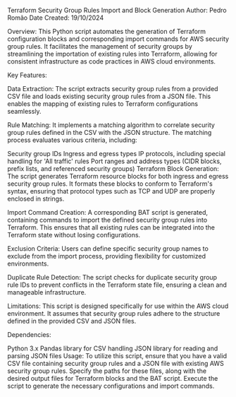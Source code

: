 Terraform Security Group Rules Import and Block Generation
Author: Pedro Romão
Date Created: 19/10/2024

Overview:
This Python script automates the generation of Terraform configuration blocks and corresponding import commands for AWS security group rules. It facilitates the management of security groups by streamlining the importation of existing rules into Terraform, allowing for consistent infrastructure as code practices in AWS cloud environments.

Key Features:

Data Extraction:
The script extracts security group rules from a provided CSV file and loads existing security group rules from a JSON file. This enables the mapping of existing rules to Terraform configurations seamlessly.

Rule Matching:
It implements a matching algorithm to correlate security group rules defined in the CSV with the JSON structure. The matching process evaluates various criteria, including:

Security group IDs
Ingress and egress types
IP protocols, including special handling for 'All traffic' rules
Port ranges and address types (CIDR blocks, prefix lists, and referenced security groups)
Terraform Block Generation:
The script generates Terraform resource blocks for both ingress and egress security group rules. It formats these blocks to conform to Terraform's syntax, ensuring that protocol types such as TCP and UDP are properly enclosed in strings.

Import Command Creation:
A corresponding BAT script is generated, containing commands to import the defined security group rules into Terraform. This ensures that all existing rules can be integrated into the Terraform state without losing configurations.

Exclusion Criteria:
Users can define specific security group names to exclude from the import process, providing flexibility for customized environments.

Duplicate Rule Detection:
The script checks for duplicate security group rule IDs to prevent conflicts in the Terraform state file, ensuring a clean and manageable infrastructure.

Limitations:
This script is designed specifically for use within the AWS cloud environment. It assumes that security group rules adhere to the structure defined in the provided CSV and JSON files.

Dependencies:

Python 3.x
Pandas library for CSV handling
JSON library for reading and parsing JSON files
Usage:
To utilize this script, ensure that you have a valid CSV file containing security group rules and a JSON file with existing AWS security group rules. Specify the paths for these files, along with the desired output files for Terraform blocks and the BAT script. Execute the script to generate the necessary configurations and import commands.

